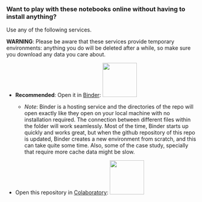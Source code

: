 ### Want to play with these notebooks online without having to install anything?
Use any of the following services.

**WARNING**: Please be aware that these services provide temporary environments: anything you do will be deleted after a while, so make sure you download any data you care about.

* **Recommended**: Open it in [Binder](https://mybinder.org/v2/gh/tatsath/Chatbot-and-Document-processing/master):
<a href="https://mybinder.org/v2/gh/tatsath/Chatbot-and-Document-processing/master"><img src="https://matthiasbussonnier.com/posts/img/binder_logo_128x128.png" width="90" /></a>

  * _Note_: Binder is a hosting service and the directories of the repo will open exactly like they open on your local machine with no installation required. The connection between different files within the folder will work seamlessly. Most of the time, Binder starts up quickly and works great, but when the github repository of this repo is updated, Binder creates a new environment from scratch, and this can take quite some time. Also, some of the case study, specially that require more cache data might be slow.
  
* Open this repository in [Colaboratory](https://colab.research.google.com/github/tatsath/Chatbot-and-Document-processing/blob/master):
<a href="https://colab.research.google.com/github/tatsath/Chatbot-and-Document-processing/blob/master"><img src="https://colab.research.google.com/img/colab_favicon.ico" width="90" /></a>

 

